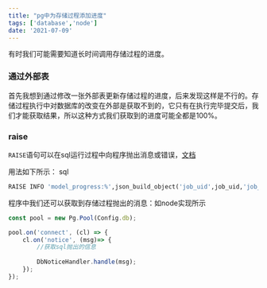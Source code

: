 ```yaml
---
title: "pg中为存储过程添加进度"
tags: ['database','node']
date: '2021-07-09'
---
```


有时我们可能需要知道长时间调用存储过程的进度。

### 通过外部表
首先我想到通过修改一张外部表更新存储过程的进度，后来发现这样是不行的。存储过程执行中对数据库的改变在外部是获取不到的，它只有在执行完毕提交后，我们才能获取结果，所以这种方式我们获取到的进度可能全都是100%。

### raise

`RAISE`语句可以在sql运行过程中向程序抛出消息或错误，[文档](https://www.postgresql.org/docs/11/plpgsql-errors-and-messages.html)

用法如下所示：
sql

```sql
RAISE INFO 'model_progress:%',json_build_object('job_uid',job_uid,'job_progress',progress);
```

程序中我们还可以获取到存储过程抛出的消息：如node实现所示

```js
const pool = new Pg.Pool(Config.db);

pool.on('connect', (cl) => {
    cl.on('notice', (msg)=> {
        //获取sql抛出的信息
        
        DbNoticeHandler.handle(msg);
    });
});
```

